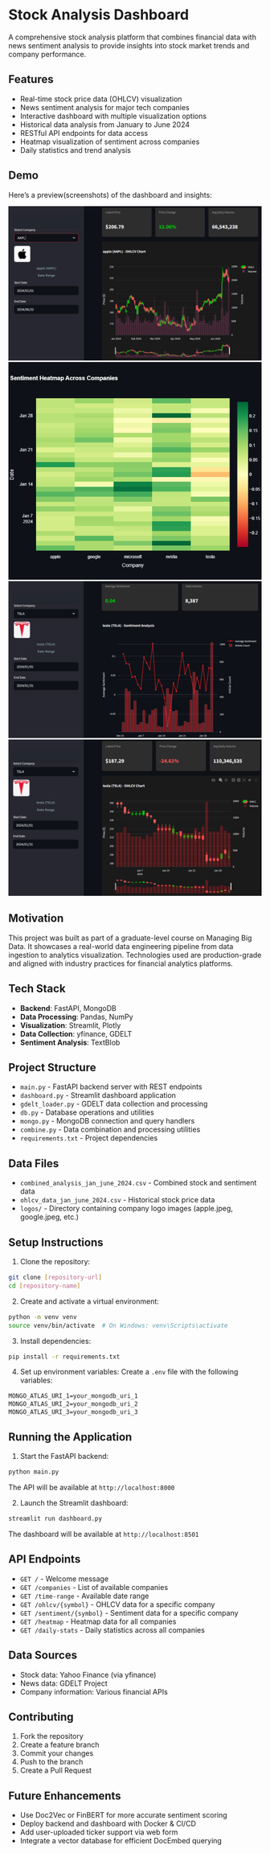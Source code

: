 # Stock Analysis Dashboard

A comprehensive stock analysis platform that combines financial data with news sentiment analysis to provide insights into stock market trends and company performance.

## Features

- Real-time stock price data (OHLCV) visualization
- News sentiment analysis for major tech companies
- Interactive dashboard with multiple visualization options
- Historical data analysis from January to June 2024
- RESTful API endpoints for data access
- Heatmap visualization of sentiment across companies
- Daily statistics and trend analysis

## Demo

Here’s a preview(screenshots) of the dashboard and insights:

![Dashboard Overview](screens/dashboard_overview.png) 
![Sentiment Heatmap](screens/jan_sentiment_heatmap.png)
![TSLA January Sentiment vs Article Count](screens/tsla_jan_sentiment.png)
![TSLA January OHLCV Candlestick Chart](screens/tsla_jan_ohlcv.png)

## Motivation

This project was built as part of a graduate-level course on Managing Big Data. It showcases a real-world data engineering pipeline from data ingestion to analytics visualization. Technologies used are production-grade and aligned with industry practices for financial analytics platforms.

## Tech Stack

- **Backend**: FastAPI, MongoDB
- **Data Processing**: Pandas, NumPy
- **Visualization**: Streamlit, Plotly
- **Data Collection**: yfinance, GDELT
- **Sentiment Analysis**: TextBlob

## Project Structure

- `main.py` - FastAPI backend server with REST endpoints
- `dashboard.py` - Streamlit dashboard application
- `gdelt_loader.py` - GDELT data collection and processing
- `db.py` - Database operations and utilities
- `mongo.py` - MongoDB connection and query handlers
- `combine.py` - Data combination and processing utilities
- `requirements.txt` - Project dependencies

## Data Files

- `combined_analysis_jan_june_2024.csv` - Combined stock and sentiment data
- `ohlcv_data_jan_june_2024.csv` - Historical stock price data
- `logos/` - Directory containing company logo images (apple.jpeg, google.jpeg, etc.)

## Setup Instructions

1. Clone the repository:
```bash
git clone [repository-url]
cd [repository-name]
```

2. Create and activate a virtual environment:
```bash
python -m venv venv
source venv/bin/activate  # On Windows: venv\Scripts\activate
```

3. Install dependencies:
```bash
pip install -r requirements.txt
```

4. Set up environment variables:
Create a `.env` file with the following variables:
```
MONGO_ATLAS_URI_1=your_mongodb_uri_1
MONGO_ATLAS_URI_2=your_mongodb_uri_2
MONGO_ATLAS_URI_3=your_mongodb_uri_3
```

## Running the Application

1. Start the FastAPI backend:
```bash
python main.py
```
The API will be available at `http://localhost:8000`

2. Launch the Streamlit dashboard:
```bash
streamlit run dashboard.py
```
The dashboard will be available at `http://localhost:8501`

## API Endpoints

- `GET /` - Welcome message
- `GET /companies` - List of available companies
- `GET /time-range` - Available date range
- `GET /ohlcv/{symbol}` - OHLCV data for a specific company
- `GET /sentiment/{symbol}` - Sentiment data for a specific company
- `GET /heatmap` - Heatmap data for all companies
- `GET /daily-stats` - Daily statistics across all companies

## Data Sources

- Stock data: Yahoo Finance (via yfinance)
- News data: GDELT Project
- Company information: Various financial APIs

## Contributing

1. Fork the repository
2. Create a feature branch
3. Commit your changes
4. Push to the branch
5. Create a Pull Request

## Future Enhancements

- Use Doc2Vec or FinBERT for more accurate sentiment scoring
- Deploy backend and dashboard with Docker & CI/CD
- Add user-uploaded ticker support via web form
- Integrate a vector database for efficient DocEmbed querying
